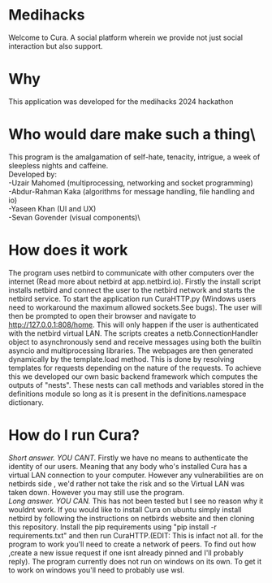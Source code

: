 # Medihacks
Welcome to Cura. A social platform wherein we provide not just social interaction but also support.

# Why 
This application was developed for the medihacks 2024 hackathon

# Who would dare make such a thing\
This program is the amalgamation of self-hate, tenacity, intrigue, a week of sleepless nights and caffeine.\
Developed by:\
  -Uzair Mahomed (multiprocessing, networking and socket programming)\
  -Abdur-Rahman Kaka (algorithms for message handling, file handling and io)\
  -Yaseen Khan (UI and UX)\
  -Sevan Govender (visual components)\

# How does it work
The program uses netbird to communicate with other computers over the internet (Read more about netbird at app.netbird.io). Firstly the install script installs netbird and connect the user to the netbird network and starts the netbird service. To start the application run CuraHTTP.py (Windows users need to workaround the maximum allowed sockets.See bugs). The user will then be prompted to open their browser and navigate to http://127.0.0.1:808/home. This will only happen if the user is authenticated with the netbird virtual LAN. The scripts creates a netb.ConnectionHandler object to asynchronously send and receive messages using both the builtin asyncio and multiprocessing libraries. The webpages are then generated dynamically by the template.load method. This is done by resolving templates for requests depending on the nature of the requests. To achieve this we developed our own basic backend framework which computes the outputs of "nests". These nests can call methods and variables stored in the definitions module so long as it is present in the definitions.namespace dictionary.

# How do I run Cura?
*Short answer. YOU CANT.* Firstly we have no means to authenticate the identity of our users. Meaning that any body who's installed Cura has a virtual LAN connection to your computer. However any vulnerabilities are on netbirds side , we'd rather not take the risk and so the Virtual LAN was taken down. However you may still use the program.\
*Long answer. YOU CAN.* This has not been tested but I see no reason why it wouldnt work. If you would like to install Cura on ubuntu simply install netbird by following the instructions on netbirds website and then cloning this repository. Install the pip  requirements using "pip install -r requirements.txt" and then run CuraHTTP.(EDIT: This is infact not all. for the program to work you'll need to create a network of peers. To find out how ,create a new issue request if one isnt already pinned and I'll probably reply). The program currently does not run on windows on its own. To get it to work on windows you'll need to probably use wsl.
